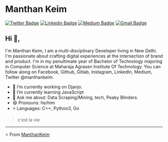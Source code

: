 # Manthan Keim
[![Twitter Badge](https://img.shields.io/badge/-@ManthanKeim-1ca0f1?style=flat-square&labelColor=1ca0f1&logo=twitter&logoColor=white&link=https://twitter.com/manthankeim)](https://twitter.com/manthankeim) [![Linkedin Badge](https://img.shields.io/badge/-manthankeim-blue?style=flat-square&logo=Linkedin&logoColor=white&link=https://www.linkedin.com/in/manthankeim/)](https://www.linkedin.com/in/manthankeim/) [![Medium Badge](https://img.shields.io/badge/-@manthankeim-03a57a?style=flat-square&labelColor=000000&logo=Medium&link=https://medium.com/@manthankeim7/)](https://medium.com/@manthankeim7/)
[![Gmail Badge](https://img.shields.io/badge/-keimmanthann@gmail.com-c14438?style=flat-square&logo=Gmail&logoColor=white&link=mailto:keimmanthan@gmail.com)](mailto:keimmanthan@gmail.com)

## Hi 👋, 
I'm Manthan Keim, I am a multi-disciplinary Developer living in New Delhi. I'm passionate about crafting digital experiences at the intersection of brand and product. I'm in my penultimate year of Bachelor of Technology majoring in Computer Science at Maharaja Agrasen Institute Of Technology. You can follow along on Facebook, Github, Gitlab, Instagram, LinkedIn, Medium, Twitter @manthankeim.

- 🔭 I’m currently working on Djanjo.
- 🌱 I’m currently learning JavaScript
- 💬 Ask me about: Data Scraping/Mining, tech, Peaky Blinders.
- 😄 Pronouns: he/him
-  ⚡ Languages: C++, Python3, Go


> c'est la vie


---
⭐️ From [ManthanKeim](https://github.com/manthankeim)

